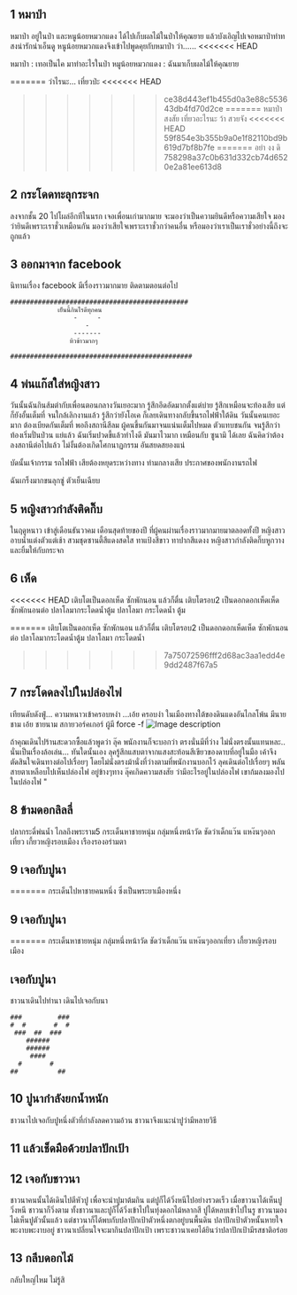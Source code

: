 ## 1 หมาป่า
   หมาป่า อยู่ในป่า และหนูน้อยหมวกแดง ได้ไปเก็บผลไม้ในป่าให้คุณยาย 
   แล้วบังเอิญไปเจอหมาป่าท่าทสงน่ารักน่าเอ็นดู 
   หนูน้อยหมวกแดงจึงเข้าไปพูดคุยกับหมาป่า ว่า......
<<<<<<< HEAD

   หมาป่า : เทอเป็นไค มาทำอะไรในป่า
   หมูน้อยหมวกแดง : ฉันมาเก็บผลไม้ให้คุณยาย

=======
   ว่าไรนะ...
   เที่ยวป่ะ
<<<<<<< HEAD
>>>>>>> ce38d443ef1b455d0a3e88c553643db4fd70d2ce
=======
   หมาป่าสงสัย เที่ยวอะไรนะ
   ว้า สวยจัง
<<<<<<< HEAD
>>>>>>> 59f854e3b355b9a0e1f82110bd9b619d7bf8b7fe
=======
   อย่า งง ดิ
>>>>>>> 758298a37c0b631d332cb74d6520e2a81ee613d8

## 2 กระโดดทะลุกระจก
ลงจากชั้น 20
ไปโผล่อีกทีในนรก
เจอเพื่อนเก่ามากมาย
จะมองว่าเป็นความยินดีหรือความเสียใจ
มองว่ายินดีเพราะเราชั่วเหมือนกัน
มองว่าเสียใจเพราะเราชั่วกว่าคนอื่น
หรือมองว่าเราเป็นเราชั่วอย่างนี้ถึงจะถูกแล้ว

## 3 ออกมาจาก facebook
นิทานเรื่อง facebook มีเรื่องราวมากมาย ติดตามตอนต่อไป
```
#############################################
            เย็นนี้กินไรดีทุกคน
                -     -
                   -
                -------
               หิวข้าวมากๆ

##############################################
```

## 4 พ่นแก๊สใส่หญิงสาว
วันนั้นฉันกินส้มตำกับเพื่อนตอนกลางวันเยอะมาก
รู้สึกอึดอัดมากตั้งแต่บ่าย รู้สึกเหมือนจะท้องเสีย
แต่ก็ยังอั้นเต็มที่ จนใกล้เลิกงานแล้ว รู้สึกว่ายังโอเค ก็เลยเดินทางกลับขึ้นรถไฟฟ้าใต้ดิน
วันนั้นคนเยอะมาก ต้องเบียดกันเต็มที่ พอถึงสถานีสีลม ผู้คนขึ้นกันมาจนแน่นเต็มไปหมด ตัวแทบชนกัน จนรู้สึกว่าท้องเริ่มปั่นป่วน
แย่แล้ว ฉันเริ่มปวดขี้แล้วทำไงดี มันมาไวมาก เหมือนกับ ซูนามิ ได้เลย ฉันคิดว่าต้องลงสถานีต่อไปแล้ว ไม่งั้นต้องเกิดโศกนาฏกรรม อันสยดสยองแน่

บัดนั้นเจ้ากรรม รถไฟฟ้า เสียต้องหยุดระหว่างทาง ท่ามกลางเสีย ประกาศของพนักงานรถไฟ

ฉันเกร็งมากขนลุกซู่ ตัวเย็นเฉียบ

## 5 หญิงสาวกำลังติดกิ๊บ
ในฤดูหนาว เข้าสู่เดือนธันวาคม เดือนสุดท้ายของปี ที่ผู้คนผ่านเรื่องราวมากมายมาตลอดทั้งปี
หญิงสาวอาบน้ำแต่งตัวแต่เช้า สวมชุดซานตี้สีแดงสดใส ทาแป้งสีขาว ทาปากสีแดงง หญิงสาวกำลังติดกิ๊บหูกวาง และยิ้มให้กับกระจก 

## 6 เห็ด
<<<<<<< HEAD
เติบโตเป็นดอกเห็ด ซักพักนอน แล้วก็ตื่น เติบโตรอบ2 เป็นดอกดอกเห็ดเห็ด ซักพักนอนต่อ ปลาโลมากระโดดน้ำตู้ม ปลาโลมา กระโดดน้ำ ตู้ม
 
=======
เติบโตเป็นดอกเห็ด ซักพักนอน แล้วก็ตื่น เติบโตรอบ2 เป็นดอกดอกเห็ดเห็ด ซักพักนอนต่อ ปลาโลมากระโดดน้ำตู้ม ปลาโลมา กระโดดน้ำ

>>>>>>> 7a75072596fff2d68ac3aa1edd4e9dd2487f67a5
## 7 กระโดดลงไปในปล่องไฟ
เทียนดับดังฟู่... ความหนาวเข้าครอบหงำ ...เอ้ย ครอบงำ ในเมืองทางใต้ของดินแดงอันไกลโพ้น
มีนายชาม เอ้ย ชายนาม สกายวอร์คเกอร์ ผู้มี force -f
![Image description](https://cdn3.movieweb.com/i/article/wwmiWDZiekgmiYZEs1HEaueZ4UlTn2/1200:100/Star-Wars-9-Luke-Skywalker-Rumors.jpg)


ถ้าคุณเดินไปร้านสะดวกซื้อแล้วพูดว่า ลุ๊ค พนักงานก็จะบอกว่า ตรงนั่นมีที่ว่าง ไม่นั่งตรงนั้นแทนหละ.. นั่นเป็นเรื่องล้อเล่น...
ทันใดนั้นเอง ลุครู้สึกแสบตาจากแสงสะท้อนสีเขียวของดาบที่อยู่ในมือ เค้าจึงตัดสินใจเดินทางต่อไปเรื่อยๆ โดยไม่นั่งตรงม้านั่งที่ว่างตามที่พนักงานบอกไว้
ลุคเดินต่อไปเรื่อยๆ พลันสายตาเหลือบไปเห็นปล่องไฟ อยู่ข้างๆทาง 
ลุ๊คเกิดความสงสัย ว่ามีอะไรอยู่ในปล่องไฟ เขาก้มลงมองไปในปล่องไฟ "

## 8 ข้ามดอกลิลลี่
ปลากระดี่พ่นน้ำ
ไกลถึงพระราม5
กระเด็นหาชายหนุ่ม
กลุ่มหนึ่งหน้าวัด
ชัดว่าเด็กแว๊น
แหง๊นๆออกเที่ยว
เกี้ยวหญิงรอบเมือง
เรืองรองอร่ามตา

## 9 เจอกับปูนา
=======
กระเด็นไปหาชายคนหนึ่ง
ซึ่งเป็นพระยาเมืองหนึ่ง

## 9 เจอกับปูนา 
=======
กระเด็นหาชายหนุ่ม
กลุ่มหนึ่งหน้าวัด
ชัดว่าเด็กแว๊น
แหง๊นๆออกเที่ยว
เกี้ยวหญิงรอบเมือง

## เจอกับปูนา
ชาวนาเดินไปทำนา เดินไปเจอกับนา
```
###         ###
#  #       #  #
 ###  ##  ###
    ######
    ######
     ####
  #       #
##          ##
```


## 10 ปูนากำลังยกน้ำหนัก

ชาวนาไปเจอกับปูหนึ่งตัวที่กำลังลดความอ้วน ชาวนาจึงแนะนำปูว่ามีหลายวิธี


## 11 แล้วเช็ดมือด้วยปลาปักเป้า

## 12 เจอกับชาวนา
ชาวนาคนนั้นได้เดินไปตีหัวปู เพื่อจะนำปูมาต้มกิน
แต่ปูก็ได้วิ่งหนีไปอย่างรวดเร็ว เมื่อขาวนาได้เห็นปูวิ่งหนี ชาวนาก็วิ่งตาม
ทั้งชาวนาและปูก็ได้วิ่งเข้าไปในทุ่งดอกไม้หลากสี
ปูได้หลบเข้าไปในรู ชาวนามองไม่เห็นปูตัวนั้นแล้ว
แต่ชาวนาก็ได้พบกับปลาปักเป้าตัวหนึ่งตกอยู่บนพื้นดิน ปลาปักเป้าตัวหนั้นหายใจพะงาบพะงาบอยู่
ชาวนาเปลี่ยนใจจะมากินปลาปักเป้า เพราะชาวนาเคยได้ยินว่าปลาปักเป้ามีรสชาติอร่อย

## 13 กลีบดอกไม้
กลับใหญ่ไหม
ไม่รู้สิ
